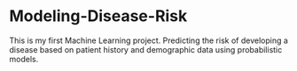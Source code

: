 # Modeling-Disease-Risk
This is my first Machine Learning project. Predicting the risk of developing a disease based on patient history and demographic data using probabilistic models.
